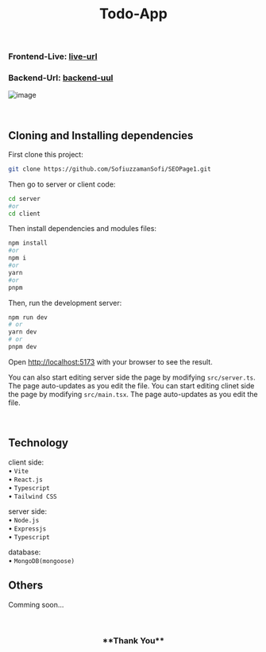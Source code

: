 <h1 align="center">
Todo-App
</h1>

<br/>

### Frontend-Live: [live-url](https://prayer-todo.vercel.app)

### Backend-Url: [backend-uul](https://todo-seo-page1.vercel.app)

![image](https://github.com/SofiuzzamanSofi/SEOPage1/assets/108426827/07ee42fc-58f8-409a-8083-01c55db868b1)


<br/>

## Cloning and Installing dependencies

First clone this project:

```bash
git clone https://github.com/SofiuzzamanSofi/SEOPage1.git
```
Then go to server or client code:

```bash
cd server
#or
cd client
```

Then install dependencies and modules files:

```bash
npm install
#or
npm i
#or
yarn
#or
pnpm
```

Then, run the development server:

```bash
npm run dev
# or
yarn dev
# or
pnpm dev
```

Open [http://localhost:5173](http://localhost:5173) with your browser to see the result.

You can also start editing server side the page by modifying `src/server.ts`. The page auto-updates as you edit the file.
You can start editing clinet side the page by modifying `src/main.tsx`. The page auto-updates as you edit the file.

<br/>

## Technology


client side:
<br> • `Vite`
<br> • `React.js`
<br> • `Typescript`
<br> • `Tailwind CSS`

server side:
<br> • `Node.js`
<br> • `Expressjs`
<br> • `Typescript`

database:
<br> • `MongoDB(mongoose)`

## Others

Comming soon...

<br/>

<h3 align="center">
**Thank You**
</h3>
